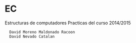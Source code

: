 # EC
Estructuras de computadores
Practicas del curso 2014/2015

      David Moreno Maldonado Racoon
      David Nevado Catalan
